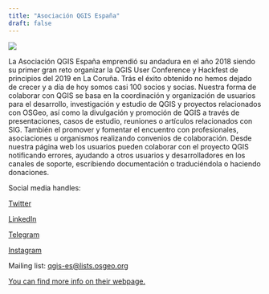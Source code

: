```yaml
---
title: "Asociación QGIS España"
draft: false
---
```


![](/images/sponsor/qgis_es_2.svg)

La Asociación QGIS España emprendió su andadura en el año 2018 siendo su primer gran reto organizar la QGIS User Conference y Hackfest de principios del 2019 en La Coruña. Trás el éxito obtenido no hemos dejado de crecer y a día de hoy somos casi 100 socios y socias. Nuestra forma de colaborar con QGIS se basa en la coordinación y organización de usuarios para el desarrollo, investigación y estudio de QGIS y proyectos relacionados con OSGeo, así como la divulgación y promoción de QGIS a través de presentaciones, casos de estudio, reuniones o artículos relacionados con SIG. También el promover y fomentar el encuentro con profesionales, asociaciones u organismos realizando convenios de colaboración. Desde nuestra página web los usuarios pueden colaborar con el proyecto QGIS notificando errores, ayudando a otros usuarios y desarrolladores en los canales de soporte, escribiendo documentación o traduciéndola o haciendo donaciones.

Social media handles:

[Twitter](https://twitter.com/qgises)

[LinkedIn](https://linkedin.com/in/asociación-qgis-españa-48872417b)

[Telegram](http://t.me/qgis_es)

[Instagram](https://instagram.com/qgises)

Mailing list: qgis-es@lists.osgeo.org

[You can find more info on their webpage.](https://www.qgis.es/)
